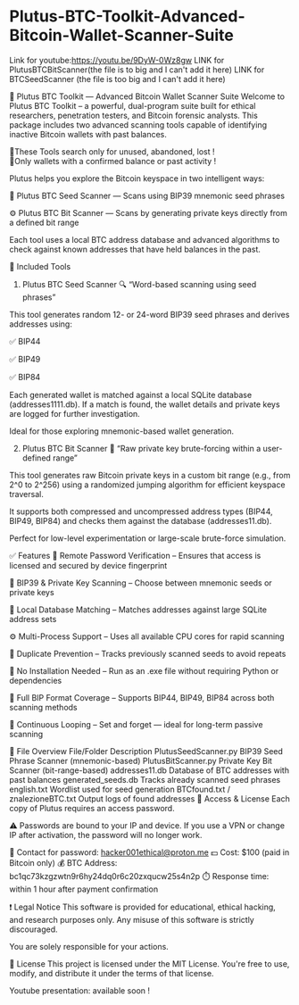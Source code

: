 # Plutus-BTC-Toolkit-Advanced-Bitcoin-Wallet-Scanner-Suite
Link for youtube:https://youtu.be/9DyW-0Wz8gw
LINK for PlutusBTCBitScanner(the file is to big and I can't add it here)
 LINK for BTCSeedScanner (the file is too big and I can't add it here)

🔐 Plutus BTC Toolkit — Advanced Bitcoin Wallet Scanner Suite
Welcome to Plutus BTC Toolkit – a powerful, dual-program suite built for ethical researchers, penetration testers, and Bitcoin forensic analysts. This package includes two advanced scanning tools capable of identifying inactive Bitcoin wallets with past balances.

🚨These Tools search only for unused, abandoned, lost !   
🔑Only wallets with a confirmed balance or past activity !

Plutus helps you explore the Bitcoin keyspace in two intelligent ways:

🧠 Plutus BTC Seed Scanner — Scans using BIP39 mnemonic seed phrases

⚙️ Plutus BTC Bit Scanner — Scans by generating private keys directly from a defined bit range

Each tool uses a local BTC address database and advanced algorithms to check against known addresses that have held balances in the past.

🧩 Included Tools
1. Plutus BTC Seed Scanner
🔍 “Word-based scanning using seed phrases”

This tool generates random 12- or 24-word BIP39 seed phrases and derives addresses using:

✅ BIP44

✅ BIP49

✅ BIP84

Each generated wallet is matched against a local SQLite database (addresses1111.db). If a match is found, the wallet details and private keys are logged for further investigation.

Ideal for those exploring mnemonic-based wallet generation.

2. Plutus BTC Bit Scanner
🧠 “Raw private key brute-forcing within a user-defined range”

This tool generates raw Bitcoin private keys in a custom bit range (e.g., from 2^0 to 2^256) using a randomized jumping algorithm for efficient keyspace traversal.

It supports both compressed and uncompressed address types (BIP44, BIP49, BIP84) and checks them against the database (addresses11.db).

Perfect for low-level experimentation or large-scale brute-force simulation.

✅ Features
🔐 Remote Password Verification – Ensures that access is licensed and secured by device fingerprint

🧠 BIP39 & Private Key Scanning – Choose between mnemonic seeds or private keys

💽 Local Database Matching – Matches addresses against large SQLite address sets

⚙️ Multi-Process Support – Uses all available CPU cores for rapid scanning

💾 Duplicate Prevention – Tracks previously scanned seeds to avoid repeats

🚀 No Installation Needed – Run as an .exe file without requiring Python or dependencies

🧮 Full BIP Format Coverage – Supports BIP44, BIP49, BIP84 across both scanning methods

🔁 Continuous Looping – Set and forget — ideal for long-term passive scanning

📂 File Overview
File/Folder	Description
PlutusSeedScanner.py	BIP39 Seed Phrase Scanner (mnemonic-based)
PlutusBitScanner.py	Private Key Bit Scanner (bit-range-based)
addresses11.db	Database of BTC addresses with past balances
generated_seeds.db	Tracks already scanned seed phrases
english.txt	Wordlist used for seed generation
BTCfound.txt / znalezioneBTC.txt	Output logs of found addresses
🔐 Access & License
Each copy of Plutus requires an access password.

⚠️ Passwords are bound to your IP and device.
If you use a VPN or change IP after activation, the password will no longer work.

📧 Contact for password: hacker001ethical@proton.me
💵 Cost: $100 (paid in Bitcoin only)
💰 BTC Address: bc1qc73kzgzwtn9r6hy24dq0r6c20zxqucw25s4n2p
⏱️ Response time: within 1 hour after payment confirmation

❗ Legal Notice
This software is provided for educational, ethical hacking, and research purposes only.
Any misuse of this software is strictly discouraged.

You are solely responsible for your actions.

📃 License
This project is licensed under the MIT License.
You're free to use, modify, and distribute it under the terms of that license.

Youtube presentation: available soon !
